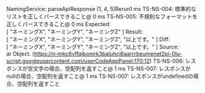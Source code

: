 NamingService: parseApiResponse (1, 4, 5)Rerun1 ms
TS-NS-004: 標準的なリストを正しくパースできること@ 0 ms
TS-NS-005: 不規則なフォーマットを正しくパースできること@ 0 ms
Expected: 	
[
  "ネーミングX",
  "ネーミングY",
  "ネーミングZ"
]
Result: 	
[
  "ネーミングX",
  "ネーミングY",
  "ネーミングZ",
  "以上です。"
]
Diff: 	
[
  "ネーミングX",
  "ネーミングY",
  "ネーミングZ",
  "以上です。"
]
Source: 	
    at Object.<anonymous> (https://n-mkc6vffajbomrk3baluhcj6aarrrbeumenet2pi-0lu-script.googleusercontent.com/userCodeAppPanel:170:12)
TS-NS-006: レスポンスが空文字の場合、空配列を返すこと@ 1 ms
TS-NS-007: レスポンスがnullの場合、空配列を返すこと@ 1 ms
TS-NS-007: レスポンスがundefinedの場合、空配列を返すこと